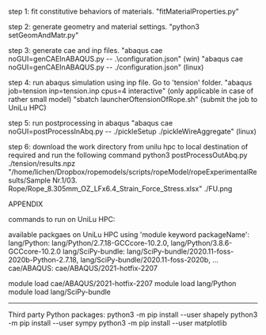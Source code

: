 step 1:
fit constitutive behaviors of materials.
"fitMaterialProperties.py" 

step 2:
generate geometry and material settings.
"python3 setGeomAndMatr.py"

step 3:
generate cae and inp files.
"abaqus cae noGUI=genCAEInABAQUS.py -- .\configuration.json" (win)
"abaqus cae noGUI=genCAEInABAQUS.py -- ./configuration.json" (linux)


step 4:
run abaqus simulation using inp file. Go to 'tension' folder.
"abaqus job=tension inp=tension.inp cpus=4 interactive" (only applicable in case of rather small model)
"sbatch launcherOftensionOfRope.sh" (submit the job to UniLu HPC)

step 5:
run postprocessing in abaqus
"abaqus cae noGUI=postProcessInAbq.py -- ./pickleSetup ./pickleWireAggregate" (linux)

step 6:
download the work directory from unilu hpc to local destination of required and run the following command
python3 postProcessOutAbq.py ./tension/results.npz "/home/lichen/Dropbox/ropemodels/scripts/ropeModel/ropeExperimentalResults/Sample Nr.1/03. Rope/Rope_8.305mm_OZ_LFx6.4_Strain_Force_Stress.xlsx" ./FU.png


APPENDIX

commands to run on UniLu HPC:


available packgaes on UniLu HPC using 'module keyword packageName':
lang/Python: lang/Python/2.7.18-GCCcore-10.2.0, lang/Python/3.8.6-GCCcore-10.2.0
lang/SciPy-bundle: lang/SciPy-bundle/2020.11-foss-2020b-Python-2.7.18, lang/SciPy-bundle/2020.11-foss-2020b, ...
cae/ABAQUS: cae/ABAQUS/2021-hotfix-2207

module load cae/ABAQUS/2021-hotfix-2207
module load lang/Python
module load lang/SciPy-bundle

------------------------------------------------------------
Third party Python packages:
python3 -m pip install --user shapely
python3 -m pip install --user sympy
python3 -m pip install --user matplotlib
